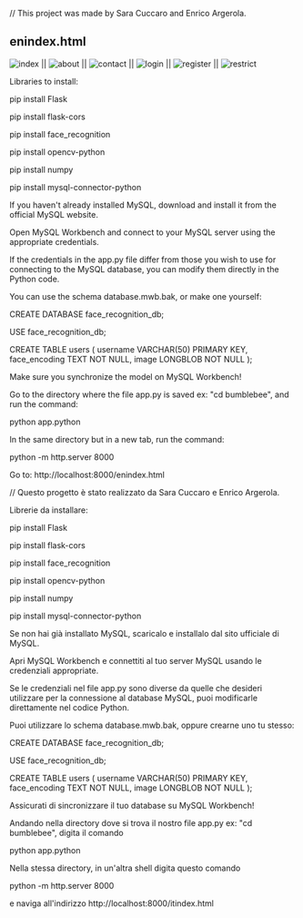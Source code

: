 // This project was made by Sara Cuccaro and Enrico Argerola. 

## enindex.html
![index](https://i.imgur.com/tZGUIIG.png "enindex.html") || ![about](http://full/path/to/img.jpg "Optional title") || ![contact](http://full/path/to/img.jpg "Optional title") || ![login](http://full/path/to/img.jpg "Optional title") || ![register](http://full/path/to/img.jpg "Optional title") || ![restrict](http://full/path/to/img.jpg "Optional title") 

Libraries to install:

pip install Flask

pip install flask-cors

pip install face_recognition

pip install opencv-python

pip install numpy

pip install mysql-connector-python

If you haven't already installed MySQL, download and install it from the official MySQL website.

Open MySQL Workbench and connect to your MySQL server using the appropriate credentials.

If the credentials in the app.py file differ from those you wish to use for connecting to the MySQL database, 
you can modify them directly in the Python code. 

You can use the schema database.mwb.bak, or make one yourself:

CREATE DATABASE face_recognition_db;

USE face_recognition_db;

CREATE TABLE users 
(
    username VARCHAR(50) PRIMARY KEY,
    face_encoding TEXT NOT NULL,
    image LONGBLOB NOT NULL
);

Make sure you synchronize the model on MySQL Workbench!

Go to the directory where the file app.py is saved ex: "cd bumblebee", and run the command:

python app.python 

In the same directory but in a new tab, run the command:

python -m http.server 8000

Go to:
http://localhost:8000/enindex.html

// Questo progetto è stato realizzato da Sara Cuccaro e Enrico Argerola.

Librerie da installare:

pip install Flask

pip install flask-cors

pip install face_recognition

pip install opencv-python

pip install numpy

pip install mysql-connector-python

Se non hai già installato MySQL, scaricalo e installalo dal sito ufficiale di MySQL.

Apri MySQL Workbench e connettiti al tuo server MySQL usando le credenziali appropriate.

Se le credenziali nel file app.py sono diverse da quelle che desideri utilizzare per la connessione al database MySQL, 
puoi modificarle direttamente nel codice Python. 

Puoi utilizzare lo schema database.mwb.bak, oppure crearne uno tu stesso:

CREATE DATABASE face_recognition_db;

USE face_recognition_db;

CREATE TABLE users 
(
    username VARCHAR(50) PRIMARY KEY,
    face_encoding TEXT NOT NULL,
    image LONGBLOB NOT NULL
);

Assicurati di sincronizzare il tuo database su MySQL Workbench!

Andando nella directory dove si trova il nostro file app.py  ex: "cd bumblebee", digita il comando

python app.python 

Nella stessa directory, in un'altra shell digita questo comando

python -m http.server 8000

e naviga all'indirizzo
http://localhost:8000/itindex.html






